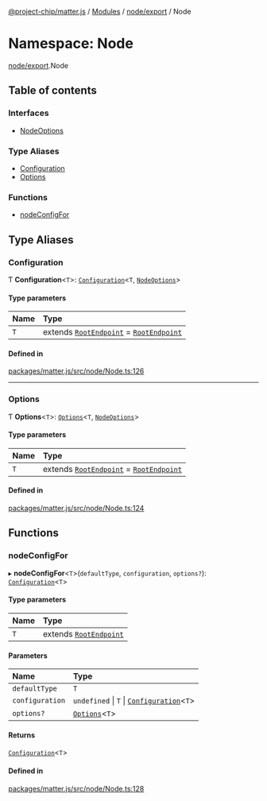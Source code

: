 [@project-chip/matter.js](../README.md) / [Modules](../modules.md) / [node/export](node_export.md) / Node

# Namespace: Node

[node/export](node_export.md).Node

## Table of contents

### Interfaces

- [NodeOptions](../interfaces/node_export.Node.NodeOptions.md)

### Type Aliases

- [Configuration](node_export.Node.md#configuration)
- [Options](node_export.Node.md#options)

### Functions

- [nodeConfigFor](node_export.Node.md#nodeconfigfor)

## Type Aliases

### Configuration

Ƭ **Configuration**\<`T`\>: [`Configuration`](endpoint_export.Endpoint.md#configuration)\<`T`, [`NodeOptions`](../interfaces/node_export.Node.NodeOptions.md)\>

#### Type parameters

| Name | Type |
| :------ | :------ |
| `T` | extends [`RootEndpoint`](../interfaces/endpoint_definitions_system_RootEndpoint.RootEndpoint.md) = [`RootEndpoint`](../interfaces/endpoint_definitions_system_RootEndpoint.RootEndpoint.md) |

#### Defined in

[packages/matter.js/src/node/Node.ts:126](https://github.com/project-chip/matter.js/blob/3adaded6/packages/matter.js/src/node/Node.ts#L126)

___

### Options

Ƭ **Options**\<`T`\>: [`Options`](endpoint_export.Endpoint.md#options)\<`T`, [`NodeOptions`](../interfaces/node_export.Node.NodeOptions.md)\>

#### Type parameters

| Name | Type |
| :------ | :------ |
| `T` | extends [`RootEndpoint`](../interfaces/endpoint_definitions_system_RootEndpoint.RootEndpoint.md) = [`RootEndpoint`](../interfaces/endpoint_definitions_system_RootEndpoint.RootEndpoint.md) |

#### Defined in

[packages/matter.js/src/node/Node.ts:124](https://github.com/project-chip/matter.js/blob/3adaded6/packages/matter.js/src/node/Node.ts#L124)

## Functions

### nodeConfigFor

▸ **nodeConfigFor**\<`T`\>(`defaultType`, `configuration`, `options?`): [`Configuration`](node_export.Node.md#configuration)\<`T`\>

#### Type parameters

| Name | Type |
| :------ | :------ |
| `T` | extends [`RootEndpoint`](../interfaces/endpoint_definitions_system_RootEndpoint.RootEndpoint.md) |

#### Parameters

| Name | Type |
| :------ | :------ |
| `defaultType` | `T` |
| `configuration` | `undefined` \| `T` \| [`Configuration`](node_export.Node.md#configuration)\<`T`\> |
| `options?` | [`Options`](node_export.Node.md#options)\<`T`\> |

#### Returns

[`Configuration`](node_export.Node.md#configuration)\<`T`\>

#### Defined in

[packages/matter.js/src/node/Node.ts:128](https://github.com/project-chip/matter.js/blob/3adaded6/packages/matter.js/src/node/Node.ts#L128)
